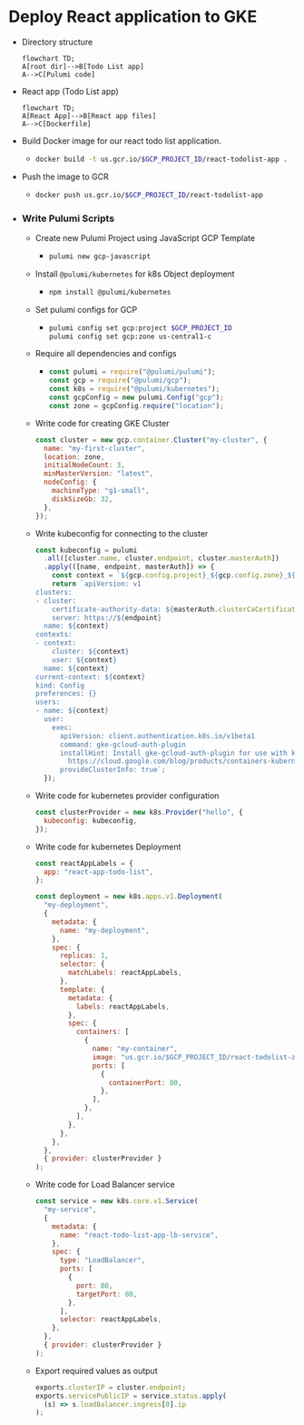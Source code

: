 # Deploy React application to GKE

- Directory structure

  ```mermaid
  flowchart TD;
  A[root dir]-->B[Todo List app]
  A-->C[Pulumi code]

  ```

- React app (Todo List app)
  ```mermaid
  flowchart TD;
  A[React App]-->B[React app files]
  A-->C[Dockerfile]
  ```
- Build Docker image for our react todo list application.
  - ```sh
    docker build -t us.gcr.io/$GCP_PROJECT_ID/react-todolist-app .
    ```
- Push the image to GCR
  - ```sh
    docker push us.gcr.io/$GCP_PROJECT_ID/react-todolist-app
    ```
- ### Write Pulumi Scripts

  - Create new Pulumi Project using JavaScript GCP Template
    - ```sh
      pulumi new gcp-javascript
      ```
  - Install `@pulumi/kubernetes` for k8s Object deployment
    - ```sh
      npm install @pulumi/kubernetes
      ```
  - Set pulumi configs for GCP
    - ```sh
      pulumi config set gcp:project $GCP_PROJECT_ID
      pulumi config set gcp:zone us-central1-c
      ```
  - Require all dependencies and configs

    - ```js
      const pulumi = require("@pulumi/pulumi");
      const gcp = require("@pulumi/gcp");
      const k8s = require("@pulumi/kubernetes");
      const gcpConfig = new pulumi.Config("gcp");
      const zone = gcpConfig.require("location");
      ```

  - Write code for creating GKE Cluster
    ```js
    const cluster = new gcp.container.Cluster("my-cluster", {
      name: "my-first-cluster",
      location: zone,
      initialNodeCount: 3,
      minMasterVersion: "latest",
      nodeConfig: {
        machineType: "g1-small",
        diskSizeGb: 32,
      },
    });
    ```
  - Write kubeconfig for connecting to the cluster
    ```js
    const kubeconfig = pulumi
      .all([cluster.name, cluster.endpoint, cluster.masterAuth])
      .apply(([name, endpoint, masterAuth]) => {
        const context = `${gcp.config.project}_${gcp.config.zone}_${name}`;
        return `apiVersion: v1
    clusters:
    - cluster:
        certificate-authority-data: ${masterAuth.clusterCaCertificate}
        server: https://${endpoint}
      name: ${context}
    contexts:
    - context:
        cluster: ${context}
        user: ${context}
      name: ${context}
    current-context: ${context}
    kind: Config
    preferences: {}
    users:
    - name: ${context}
      user:
        exec:
          apiVersion: client.authentication.k8s.io/v1beta1
          command: gke-gcloud-auth-plugin
          installHint: Install gke-gcloud-auth-plugin for use with kubectl by following
            https://cloud.google.com/blog/products/containers-kubernetes/kubectl-auth-changes-in-gke
          provideClusterInfo: true`;
      });
    ```
  - Write code for kubernetes provider configuration
    ```js
    const clusterProvider = new k8s.Provider("hello", {
      kubeconfig: kubeconfig,
    });
    ```
  - Write code for kubernetes Deployment

    ```js
    const reactAppLabels = {
      app: "react-app-todo-list",
    };

    const deployment = new k8s.apps.v1.Deployment(
      "my-deployment",
      {
        metadata: {
          name: "my-deployment",
        },
        spec: {
          replicas: 1,
          selector: {
            matchLabels: reactAppLabels,
          },
          template: {
            metadata: {
              labels: reactAppLabels,
            },
            spec: {
              containers: [
                {
                  name: "my-container",
                  image: "us.gcr.io/$GCP_PROJECT_ID/react-todolist-app",
                  ports: [
                    {
                      containerPort: 80,
                    },
                  ],
                },
              ],
            },
          },
        },
      },
      { provider: clusterProvider }
    );
    ```

  - Write code for Load Balancer service
    ```js
    const service = new k8s.core.v1.Service(
      "my-service",
      {
        metadata: {
          name: "react-todo-list-app-lb-service",
        },
        spec: {
          type: "LoadBalancer",
          ports: [
            {
              port: 80,
              targetPort: 80,
            },
          ],
          selector: reactAppLabels,
        },
      },
      { provider: clusterProvider }
    );
    ```
  - Export required values as output
    ```js
    exports.clusterIP = cluster.endpoint;
    exports.servicePublicIP = service.status.apply(
      (s) => s.loadBalancer.ingress[0].ip
    );
    ```
